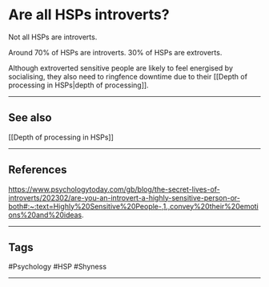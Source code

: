 # Are all HSPs introverts?

Not all HSPs are introverts.

Around 70% of HSPs are introverts. 30% of HSPs are extroverts.

Although extroverted sensitive people are likely to feel energised by socialising, they also need to ringfence downtime due to their [[Depth of processing in HSPs|depth of processing]].

---
## See also

[[Depth of processing in HSPs]]

---
## References

https://www.psychologytoday.com/gb/blog/the-secret-lives-of-introverts/202302/are-you-an-introvert-a-highly-sensitive-person-or-both#:~:text=Highly%20Sensitive%20People-,1.,convey%20their%20emotions%20and%20ideas.

---
## Tags

#Psychology #HSP #Shyness 

---

